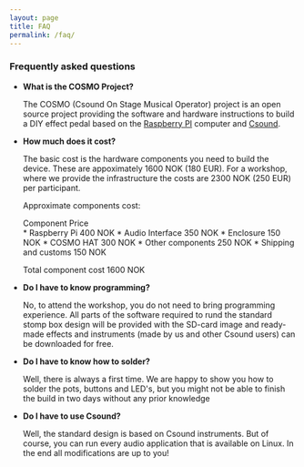 ```yaml
---
layout: page
title: FAQ
permalink: /faq/
---
```


### Frequently asked questions


* **What is the COSMO Project?**

	The COSMO (Csound On Stage Musical Operator) project is an open source project providing the software and hardware instructions to build a DIY effect pedal based on the [Raspberry PI](https://www.raspberrypi.org) computer and [Csound](https://csound.com/).

* **How much does it cost?**

	The basic cost is the hardware components you need to build the device. These are appoximately 1600 NOK (180 EUR). For a workshop, where we provide the infrastructure the costs are 2300 NOK (250 EUR) per participant. 

	Approximate components cost:

	Component     	   		Price     
	  * Raspberry Pi      	  	400 NOK 
	  * Audio Interface		350 NOK 
	  * Enclosure 		  	150 NOK 
	  * COSMO HAT 		  	300 NOK 
	  * Other components 	  	250 NOK 
	  * Shipping and customs	150 NOK

	Total component cost		1600 NOK


* **Do I have to know programming?**

	No, to attend the workshop, you do not need to bring programming experience. All parts of the software required to rund the standard stomp box design will be provided with the SD-card image and ready-made effects and instruments (made by us and other Csound users) can be downloaded for free.

* **Do I have to know how to solder?**

	Well, there is always a first time. We are happy to show you how to solder the pots, buttons and LED's, but you might not be able to finish the build in two days without any prior knowledge


* **Do I have to use Csound?**

	Well, the standard design is based on Csound instruments. But of course, you can run every audio application that is available on Linux. In the end all modifications are up to you!

